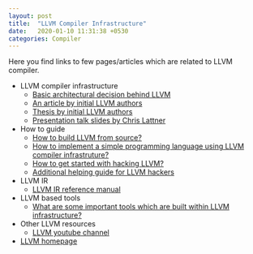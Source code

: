 ```yaml
---
layout: post
title:  "LLVM Compiler Infrastructure"
date:   2020-01-10 11:31:38 +0530
categories: Compiler
---
```


Here you find links to few pages/articles which are related to LLVM compiler.

* LLVM compiler infrastructure
  * [Basic architectural decision behind LLVM][1]
  * [An article by initial LLVM authors][2]
  * [Thesis by initial LLVM authors][4]
  * [Presentation talk slides by Chris Lattner][3]
* How to guide
  * [How to build LLVM from source?][5]
  * [How to implement a simple programming language using LLVM compiler infrastruture?][6]
  * [How to get started with hacking LLVM?][7]
  * [Additional helping guide for LLVM hackers][8]
* LLVM IR
  * [LLVM IR reference manual][9]
* LLVM based tools
  * [What are some important tools which are built within LLVM infrastructure?][10]
* Other LLVM resources
  * [LLVM youtube channel][12]
* [LLVM homepage][11]

[1]: http://www.aosabook.org/en/llvm.html
[2]: /files/LLVM/2004-01-30-CGO-LLVM.pdf
[3]: /files/LLVM/2008-10-04-ACAT-LLVM-Intro.pdf
[4]: /files/LLVM/2002-12-LattnerMSThesis.pdf
[5]: https://llvm.org/docs/GettingStarted.html
[6]: https://llvm.org/docs/tutorial/index.html
[7]: https://llvm.org/docs/ProgrammersManual.html
[8]: https://llvm.org/docs/UserGuides.html
[9]: https://llvm.org/docs/Reference.html
[10]: https://llvm.org/docs/CommandGuide/index.html
[11]: https://llvm.org/
[12]: https://www.youtube.com/channel/UCv2_41bSAa5Y_8BacJUZfjQ/feed
